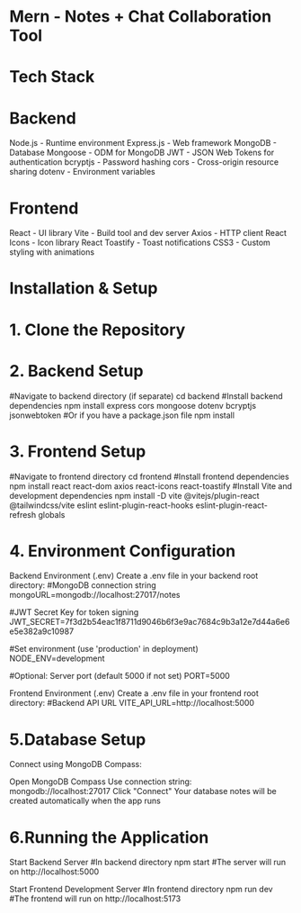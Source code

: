 # Mern - Notes + Chat Collaboration Tool

# Tech Stack
# Backend

Node.js - Runtime environment
Express.js - Web framework
MongoDB - Database
Mongoose - ODM for MongoDB
JWT - JSON Web Tokens for authentication
bcryptjs - Password hashing
cors - Cross-origin resource sharing
dotenv - Environment variables

# Frontend

React - UI library
Vite - Build tool and dev server
Axios - HTTP client
React Icons - Icon library
React Toastify - Toast notifications
CSS3 - Custom styling with animations

 
# Installation & Setup

# 1. Clone the Repository

# 2. Backend Setup
#Navigate to backend directory (if separate)
cd backend
#Install backend dependencies
npm install express cors mongoose dotenv bcryptjs jsonwebtoken
#Or if you have a package.json file
npm install

# 3. Frontend Setup
#Navigate to frontend directory
cd frontend
#Install frontend dependencies
npm install react react-dom axios react-icons react-toastify
#Install Vite and development dependencies
npm install -D vite @vitejs/plugin-react @tailwindcss/vite eslint eslint-plugin-react-hooks eslint-plugin-react-refresh globals

# 4. Environment Configuration
Backend Environment (.env)
Create a .env file in your backend root directory:
#MongoDB connection string
mongoURL=mongodb://localhost:27017/notes

#JWT Secret Key for token signing
JWT_SECRET=7f3d2b54eac1f8711d9046b6f3e9ac7684c9b3a12e7d44a6e6e5e382a9c10987


#Set environment (use 'production' in deployment)
NODE_ENV=development

#Optional: Server port (default 5000 if not set)
PORT=5000

Frontend Environment (.env)
Create a .env file in your frontend root directory:
#Backend API URL
VITE_API_URL=http://localhost:5000

# 5.Database Setup
Connect using MongoDB Compass:

Open MongoDB Compass
Use connection string: mongodb://localhost:27017
Click "Connect"
Your database notes will be created automatically when the app runs

# 6.Running the Application
 
Start Backend Server
#In backend directory
npm start
#The server will run on http://localhost:5000

Start Frontend Development Server
#In frontend directory
npm run dev
#The frontend will run on http://localhost:5173
